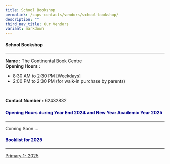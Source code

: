```yaml
---
title: School Bookshop
permalink: /caps-contacts/vendors/school-bookshop/
description: ""
third_nav_title: Our Vendors
variant: markdown
---
```

#### School Bookshop
---
**Name :** The Continental Book Centre 
<br>
**Opening Hours :**
* 8:30 AM to 2:30 PM [Weekdays]<br>
* 2:00 PM to 2:30 PM (for walk-in purchase by parents)
<br>

**Contact Number :** 62432832

<h4 style="color:DarkBlue;">Opening Hours during Year End 2024 and New Year Academic Year 2025</h4>

----
Coming Soon ...

<h4 style="color:DarkBlue;">Booklist for 2025</h4>

----
[Primary 1- 2025](/files/Casuarina_Booklist_2025_Primary_1.pdf)